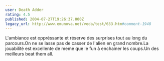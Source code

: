 ```yaml
---
user: Death Adder
rating: 4.5
published: 2004-07-27T19:26:37.000Z
legacy_url: http://www.emunova.net/veda/test/633.htm#comment-1948
---
```

L'ambiance est oppréssante et réserve des surprises tout au long du parcours.On ne se lasse pas de casser de l'alien en grand nombre.La jouabilité est excellente de meme que le fun à enchainer les coups.Un des meilleurs beat them all.